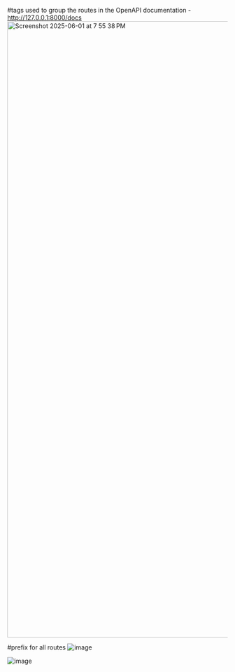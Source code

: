 #tags used to group the routes in the OpenAPI documentation - http://127.0.0.1:8000/docs
<img width="1404" alt="Screenshot 2025-06-01 at 7 55 38 PM" src="https://github.com/user-attachments/assets/5dc24676-fd39-404b-bc6d-536cfbdc5d3e" />


#prefix for all routes
![image](https://github.com/user-attachments/assets/40536579-5d27-4f43-aa86-a18e0f6b5771)

![image](https://github.com/user-attachments/assets/74cf0fba-2b3e-416f-8a28-167a0e52d0e3)

